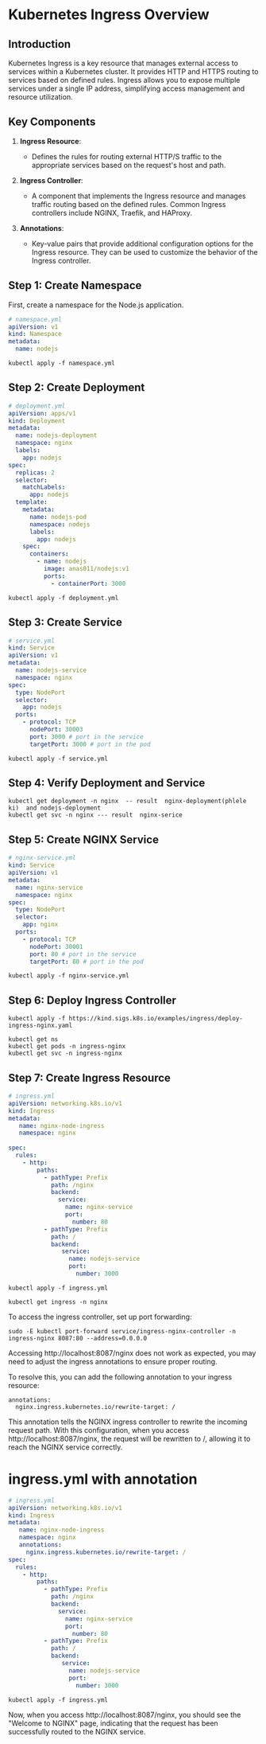 # Kubernetes Ingress Overview

## Introduction

Kubernetes Ingress is a key resource that manages external access to services within a Kubernetes cluster. It provides HTTP and HTTPS routing to services based on defined rules. Ingress allows you to expose multiple services under a single IP address, simplifying access management and resource utilization.

## Key Components

1. **Ingress Resource**: 
   - Defines the rules for routing external HTTP/S traffic to the appropriate services based on the request's host and path.

2. **Ingress Controller**: 
   - A component that implements the Ingress resource and manages traffic routing based on the defined rules. Common Ingress controllers include NGINX, Traefik, and HAProxy.

3. **Annotations**: 
   - Key-value pairs that provide additional configuration options for the Ingress resource. They can be used to customize the behavior of the Ingress controller.
  

##  Step 1: Create Namespace

First, create a namespace for the Node.js application.

```yml
# namespace.yml
apiVersion: v1
kind: Namespace
metadata:
  name: nodejs

```

```
kubectl apply -f namespace.yml

```

## Step 2: Create Deployment

```yml
# deployment.yml
apiVersion: apps/v1
kind: Deployment
metadata:
  name: nodejs-deployment
  namespace: nginx
  labels:
    app: nodejs
spec:
  replicas: 2
  selector:
    matchLabels:
      app: nodejs
  template:
    metadata:
      name: nodejs-pod
      namespace: nodejs
      labels:
        app: nodejs
    spec:
      containers:
        - name: nodejs
          image: anas011/nodejs:v1
          ports:
            - containerPort: 3000


```

```
kubectl apply -f deployment.yml
```

## Step 3: Create Service


```yml
# service.yml
kind: Service
apiVersion: v1
metadata:
  name: nodejs-service
  namespace: nginx
spec:
  type: NodePort
  selector:
    app: nodejs
  ports:
    - protocol: TCP
      nodePort: 30003
      port: 3000 # port in the service
      targetPort: 3000 # port in the pod


```

```
kubectl apply -f service.yml
```

## Step 4: Verify Deployment and Service

```
kubectl get deployment -n nginx  -- result  nginx-deployment(phlele ki)  and nodejs-deployment 
kubectl get svc -n nginx --- result  nginx-serice 

```
## Step 5: Create NGINX Service

```yml
# nginx-service.yml
kind: Service
apiVersion: v1
metadata:
  name: nginx-service
  namespace: nginx
spec:
  type: NodePort
  selector:
    app: nginx
  ports:
    - protocol: TCP
      nodePort: 30001
      port: 80 # port in the service
      targetPort: 80 # port in the pod


```

```
kubectl apply -f nginx-service.yml

```

##  Step 6: Deploy Ingress Controller


```
kubectl apply -f https://kind.sigs.k8s.io/examples/ingress/deploy-ingress-nginx.yaml
```



```
kubectl get ns
kubectl get pods -n ingress-nginx
kubectl get svc -n ingress-nginx
```


##  Step 7: Create Ingress Resource




```yml
# ingress.yml
apiVersion: networking.k8s.io/v1
kind: Ingress
metadata:
   name: nginx-node-ingress
   namespace: nginx
  
spec:
  rules:
    - http:
        paths:
          - pathType: Prefix
            path: /nginx
            backend:
              service:
                name: nginx-service
                port:
                  number: 80
          - pathType: Prefix
            path: /
            backend:
               service:
                 name: nodejs-service
                 port:
                   number: 3000


```

```
kubectl apply -f ingress.yml
```
```
kubectl get ingress -n nginx
```

To access the ingress controller, set up port forwarding:

```
sudo -E kubectl port-forward service/ingress-nginx-controller -n ingress-nginx 8087:80 --address=0.0.0.0

```


Accessing http://localhost:8087/nginx does not work as expected, you may need to adjust the ingress annotations to ensure proper routing.


To resolve this, you can add the following annotation to your ingress resource:


```
annotations:
  nginx.ingress.kubernetes.io/rewrite-target: /
```
This annotation tells the NGINX ingress controller to rewrite the incoming request path. With this configuration, when you access http://localhost:8087/nginx, the request will be rewritten to /, allowing it to reach the NGINX service correctly.

#  ingress.yml with annotation 

```yml
# ingress.yml
apiVersion: networking.k8s.io/v1
kind: Ingress
metadata:
   name: nginx-node-ingress
   namespace: nginx
   annotations:
     nginx.ingress.kubernetes.io/rewrite-target: /
spec:
  rules:
    - http:
        paths:
          - pathType: Prefix
            path: /nginx
            backend:
              service:
                name: nginx-service
                port:
                  number: 80
          - pathType: Prefix
            path: /
            backend:
               service:
                 name: nodejs-service
                 port:
                   number: 3000


```
```
kubectl apply -f ingress.yml
```


Now, when you access http://localhost:8087/nginx, you should see the "Welcome to NGINX" page, indicating that the request has been successfully routed to the NGINX service.












